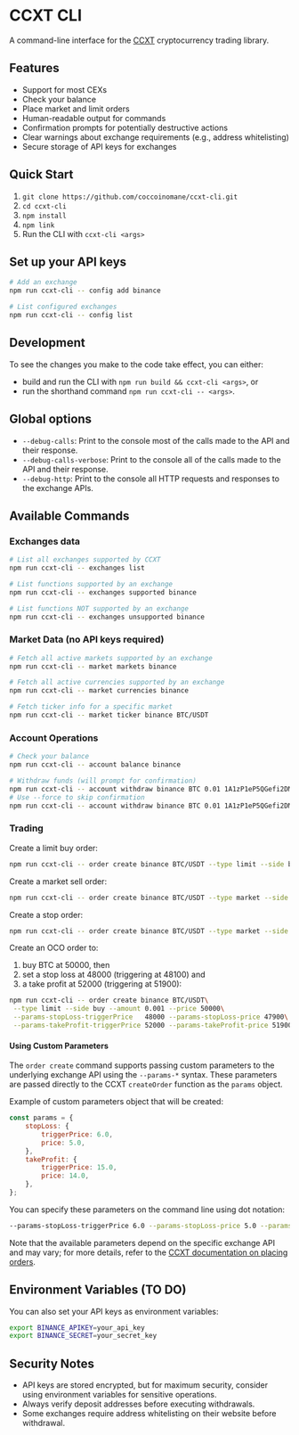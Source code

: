 # CCXT CLI

A command-line interface for the [CCXT](https://github.com/ccxt/ccxt) cryptocurrency trading library.

## Features

- Support for most CEXs
- Check your balance
- Place market and limit orders
- Human-readable output for commands
- Confirmation prompts for potentially destructive actions
- Clear warnings about exchange requirements (e.g., address whitelisting)
- Secure storage of API keys for exchanges

## Quick Start

1. `git clone https://github.com/coccoinomane/ccxt-cli.git`
2. `cd ccxt-cli`
3. `npm install`
4. `npm link`
5. Run the CLI with `ccxt-cli <args>`

## Set up your API keys

```bash
# Add an exchange
npm run ccxt-cli -- config add binance

# List configured exchanges
npm run ccxt-cli -- config list
```

## Development

To see the changes you make to the code take effect, you can either:

- build and run the CLI with `npm run build && ccxt-cli <args>`, or
- run the shorthand command `npm run ccxt-cli -- <args>`.

## Global options

- `--debug-calls`: Print to the console most of the calls made to the API and their response.
- `--debug-calls-verbose`: Print to the console all of the calls made to the API and their response.
- `--debug-http`: Print to the console all HTTP requests and responses to the exchange APIs.

## Available Commands

### Exchanges data

```bash
# List all exchanges supported by CCXT
npm run ccxt-cli -- exchanges list

# List functions supported by an exchange
npm run ccxt-cli -- exchanges supported binance

# List functions NOT supported by an exchange
npm run ccxt-cli -- exchanges unsupported binance
```

### Market Data (no API keys required)

```bash
# Fetch all active markets supported by an exchange
npm run ccxt-cli -- market markets binance

# Fetch all active currencies supported by an exchange
npm run ccxt-cli -- market currencies binance

# Fetch ticker info for a specific market
npm run ccxt-cli -- market ticker binance BTC/USDT
```

### Account Operations

```bash
# Check your balance
npm run ccxt-cli -- account balance binance

# Withdraw funds (will prompt for confirmation)
npm run ccxt-cli -- account withdraw binance BTC 0.01 1A1zP1eP5QGefi2DMPTfTL5SLmv7DivfNa
# Use --force to skip confirmation
npm run ccxt-cli -- account withdraw binance BTC 0.01 1A1zP1eP5QGefi2DMPTfTL5SLmv7DivfNa --force
```

### Trading

Create a limit buy order:

```bash
npm run ccxt-cli -- order create binance BTC/USDT --type limit --side buy --amount 0.001 --price 50000
```

Create a market sell order:

```bash
npm run ccxt-cli -- order create binance BTC/USDT --type market --side sell --amount 0.001
```

Create a stop order:

```bash
npm run ccxt-cli -- order create binance BTC/USDT --type market --side sell --amount 0.001 --params-triggerPrice 52000
```

Create an OCO order to:

1. buy BTC at 50000, then
2. set a stop loss at 48000 (triggering at 48100) and
3. a take profit at 52000 (triggering at 51900):

```bash
npm run ccxt-cli -- order create binance BTC/USDT\
 --type limit --side buy --amount 0.001 --price 50000\
 --params-stopLoss-triggerPrice   48000 --params-stopLoss-price 47900\
 --params-takeProfit-triggerPrice 52000 --params-takeProfit-price 51900
```

#### Using Custom Parameters

The `order create` command supports passing custom parameters to the underlying exchange API using the `--params-*` syntax. These parameters are passed directly to the CCXT `createOrder` function as the `params` object.

Example of custom parameters object that will be created:

```javascript
const params = {
    stopLoss: {
        triggerPrice: 6.0,
        price: 5.0,
    },
    takeProfit: {
        triggerPrice: 15.0,
        price: 14.0,
    },
};
```

You can specify these parameters on the command line using dot notation:

```bash
--params-stopLoss-triggerPrice 6.0 --params-stopLoss-price 5.0 --params-takeProfit-triggerPrice 15.0 --params-takeProfit-price 14.0
```

Note that the available parameters depend on the specific exchange API and may vary; for more details, refer to the [CCXT documentation on placing orders](https://docs.ccxt.com/#/README?id=placing-orders).

## Environment Variables (TO DO)

You can also set your API keys as environment variables:

```bash
export BINANCE_APIKEY=your_api_key
export BINANCE_SECRET=your_secret_key
```

## Security Notes

- API keys are stored encrypted, but for maximum security, consider using environment variables for sensitive operations.
- Always verify deposit addresses before executing withdrawals.
- Some exchanges require address whitelisting on their website before withdrawal.
